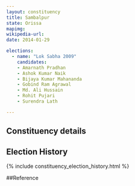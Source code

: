 ```yaml
---
layout: constituency
title: Sambalpur
state: Orissa
mapimg: 
wikipedia-url: 
date: 2014-01-29

elections: 
  - name: "Lok Sabha 2009"
    candidates: 
    - Amarnath Pradhan 
    - Ashok Kumar Naik 
    - Bijaya Kumar Mahananda 
    - Gobind Ram Agrawal 
    - Md. Ali Hussain 
    - Rohit Pujari 
    - Surendra Lath 

---
```

## Constituency details


## Election History
{% include constituency_election_history.html %}

##Reference
